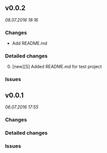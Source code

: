 ## v0.0.2 
_08.07.2016 18:16_ 
### Changes 
* Add README.md 

### Detailed changes 
0. [new][S] Added README.md for test project 

### Issues 
## v0.0.1 
_06.07.2016 17:55_ 
### Changes 

### Detailed changes 

### Issues 
